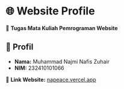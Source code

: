# 🌐 Website Profile  

📌 **Tugas Mata Kuliah Pemrograman Website**  

## 👤 Profil  
- **Nama:** Muhammad Najmi Nafis Zuhair  
- **NIM:** 232410101066  

🔗 **Link Website:** [napeace.vercel.app](https://napeace.vercel.app)  
